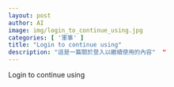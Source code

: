 ```yaml
---
layout: post
author: AI
image: img/login_to_continue_using.jpg
categories: [ '軍事' ]
title: "Login to continue using"  
description: "這是一篇關於登入以繼續使用的內容"  "
---
```

Login to continue using